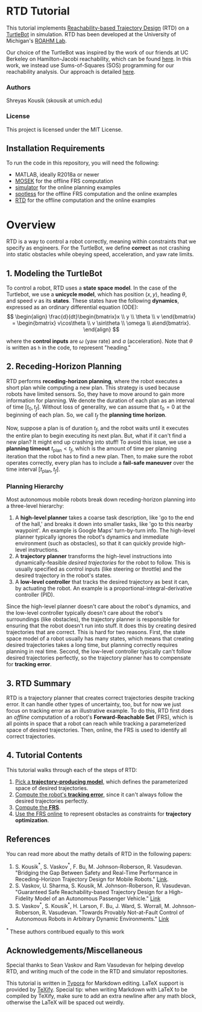 # RTD Tutorial

This tutorial implements [Reachability-based Trajectory Design](https://github.com/ramvasudevan/RTD) (RTD) on a [TurtleBot](https://www.turtlebot.com/turtlebot2/) in simulation. RTD has been developed at the University of Michigan's [ROAHM Lab](http://www.roahmlab.com/).

Our choice of the TurtleBot was inspired by the work of our friends at UC Berkeley on Hamilton-Jacobi reachability, which can be found [here](https://abajcsy.github.io/safe_navigation/). In this work, we instead use Sums-of-Squares (SOS) programming for our reachability analysis. Our approach is detailed [here](https://arxiv.org/abs/1809.06746).

### Authors
Shreyas Kousik (skousik at umich.edu)

### License
This project is licensed under the MIT License.



## Installation Requirements

To run the code in this repository, you will need the following:
* MATLAB, ideally R2018a or newer
* [MOSEK](https://www.mosek.com/) for the offline FRS computation
* [simulator](https://github.com/skousik/simulator) for the online planning examples
* [spotless](https://github.com/spot-toolbox/spotless) for the offline FRS computation and the online examples
* [RTD](https://github.com/ramvasudevan/RTD) for the offline computation and the online examples

# Overview
RTD is a way to control a robot correctly, meaning within constraints that we specify as engineers. For the TurtleBot, we define **correct** as not crashing into static obstacles while obeying speed, acceleration, and yaw rate limits.

## 1. Modeling the TurtleBot
To control a robot, RTD uses a **state space model**. In the case of the Turtlebot, we use a **unicycle model**, which has position $(x,y)$, heading $\theta$, and speed $v$ as its **states**. These states have the following **dynamics**, expressed as an ordinary differential equation (ODE):
$$
\begin{align}
\frac{d}{dt}\begin{bmatrix}x \\ y \\ \theta \\ v \end{bmatrix} = \begin{bmatrix} v\cos\theta \\ v \sin\theta \\ \omega \\ a\end{bmatrix}.
\end{align}
$$



where the **control inputs** are $\omega$ (yaw rate) and $a$ (acceleration). Note that $\theta$ is written as `h` in the code, to represent "heading."



## 2. Receding-Horizon Planning

RTD performs **receding-horizon planning**, where the robot executes a short plan while computing a new plan. This strategy is used because robots have limited sensors. So, they have to move around to gain more information for planning. We denote the duration of each plan as an interval of time $[t_0,t_f]$. Without loss of generality, we can assume that $t_0 = 0$ at the beginning of each plan. So, we call $t_f$ the **planning time horizon**.

Now, suppose a plan is of duration $t_f$, and the robot waits until it executes the entire plan to begin executing its next plan. But, what if it can't find a new plan? It might end up crashing into stuff! To avoid this issue, we use a **planning timeout** $t_{\mathrm{plan}} < t_f$, which is the amount of time per planning iteration that the robot has to find a new plan. Then, to make sure the robot operates correctly, every plan has to include a **fail-safe maneuver** over the time interval $[t_{\mathrm{plan}}, t_f]$.

### Planning Hierarchy

Most autonomous mobile robots break down receding-horizon planning into a three-level hierarchy:
1. A **high-level planner** takes a coarse task description, like 'go to the end of the hall,' and breaks it down into smaller tasks, like 'go to this nearby waypoint'. An example is Google Maps' turn-by-turn info. The high-level planner typically ignores the robot's dynamics and immediate environment (such as obstacles), so that it can quickly provide high-level instructions.
2. A **trajectory planner** transforms the high-level instructions into dynamically-feasible *desired trajectories* for the robot to follow. This is usually specified as control inputs (like steering or throttle) and the desired trajectory in the robot's states.
3. A **low-level controller** that tracks the desired trajectory as best it can, by actuating the robot. An example is a proportional-integral-derivative controller (PID).

Since the high-level planner doesn't care about the robot's dynamics, and the low-level controller typically doesn't care about the robot's surroundings (like obstacles), the trajectory planner is responsible for ensuring that the robot doesn't run into stuff. It does this by creating desired trajectories that are correct. This is hard for two reasons. First, the state space model of a robot usually has many states, which means that creating desired trajectories takes a long time, but planning correctly requires planning in real time. Second, the low-level controller typically can't follow desired trajectories perfectly, so the trajectory planner has to compensate for **tracking error**.



## 3. RTD Summary

RTD is a trajectory planner that creates correct trajectories despite tracking error. It can handle other types of uncertainty, too, but for now we just focus on tracking error as an illustrative example. To do this, RTD first does an *offline* computation of a robot's **Forward-Reachable Set** (FRS), which is all points in space that a robot can reach while tracking a parameterized space of desired trajectories. Then, online, the FRS is used to identify all correct trajectories.



## 4. Tutorial Contents
This tutorial walks through each of the steps of RTD:
1. [Pick a **trajectory-producing model**](https://github.com/skousik/turtlebot_RTD/tree/master/step1_desired_trajectories), which defines the parameterized space of desired trajectories.
2. [Compute the robot's **tracking error**](https://github.com/skousik/turtlebot_RTD/tree/master/step2_error_function), since it can't always follow the desired trajectories perfectly.
3. [Compute the **FRS**](https://github.com/skousik/turtlebot_RTD/tree/master/step3_FRS_computation).
4. [Use the FRS online](https://github.com/skousik/turtlebot_RTD/tree/master/step4_online_planning) to represent obstacles as constraints for **trajectory optimization**.



## References

You can read more about the mathy details of RTD in the following papers:
1. S. Kousik$^*$, S. Vaskov$^*$, F. Bu, M. Johnson-Roberson, R. Vasudevan. "Bridging the Gap Between Safety and Real-Time Performance in Receding-Horizon Trajectory Design for Mobile Robots." [Link](https://arxiv.org/abs/1809.06746).
2. S. Vaskov, U. Sharma, S. Kousik, M. Johnson-Roberson, R. Vasudevan. "Guaranteed Safe Reachability-based Trajectory Design for a High-Fidelity Model of an Autonomous Passenger Vehicle." [Link](https://arxiv.org/abs/1902.01786)
3. S. Vaskov$^*$, S. Kousik$^*$, H. Larson, F. Bu, J. Ward, S. Worrall, M. Johnson-Roberson, R. Vasudevan. "Towards Provably Not-at-Fault Control of Autonomous Robots in Arbitrary Dynamic Environments." [Link](https://arxiv.org/abs/1902.02851)

$^*$ These authors contribued equally to this work



## Acknowledgements/Miscellaneous

Special thanks to Sean Vaskov and Ram Vasudevan for helping develop RTD, and writing much of the code in the RTD and simulator repositories.

This tutorial is written in [Typora]([https://typora.io](https://typora.io/)) for Markdown editing. LaTeX support is provided by [TeXify](https://github.com/apps/texify). Special tip: when writing Markdown with LaTeX to be compiled by TeXify, make sure to add an extra newline after any math block, otherwise the LaTeX will be spaced out weirdly.